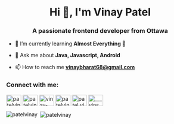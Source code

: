 <h1 align="center">Hi 👋, I'm Vinay Patel</h1>
<h3 align="center">A passionate frontend developer from Ottawa</h3>

- 🌱 I’m currently learning **Almost Everything 🤣**

- 💬 Ask me about **Java, Javascript, Android**

- 📫 How to reach me **vinaybharat68@gmail.com**

<p align="left">
<h3 align="left">Connect with me:</h3>
<a href="https://codepen.io/patelvinay" target="blank"><img align="center" src="https://cdn.jsdelivr.net/npm/simple-icons@3.0.1/icons/codepen.svg" alt="patelvinay" height="30" width="40" /></a>
<a href="https://dev.to/patelvinay" target="blank"><img align="center" src="https://cdn.jsdelivr.net/npm/simple-icons@3.0.1/icons/dev-dot-to.svg" alt="patelvinay" height="30" width="40" /></a>
<a href="https://linkedin.com/in/vinay-patel-ac/" target="blank"><img align="center" src="https://cdn.jsdelivr.net/npm/simple-icons@3.0.1/icons/linkedin.svg" alt="vinay-patel-ac/" height="30" width="40" /></a>
<a href="https://codesandbox.com/patelvinay" target="blank"><img align="center" src="https://cdn.jsdelivr.net/npm/simple-icons@3.0.1/icons/codesandbox.svg" alt="patelvinay" height="30" width="40" /></a>
<a href="https://fb.com/patel.vinay.me" target="blank"><img align="center" src="https://cdn.jsdelivr.net/npm/simple-icons@3.0.1/icons/facebook.svg" alt="patel.vinay.me" height="30" width="40" /></a>
<a href="https://instagram.com/___vins___" target="blank"><img align="center" src="https://cdn.jsdelivr.net/npm/simple-icons@3.0.1/icons/instagram.svg" alt="___vins___" height="30" width="40" /></a>
</p>

<p><img align="left" src="https://github-readme-stats.vercel.app/api/top-langs/?username=patelvinay&layout=compact" alt="patelvinay" /></p>

<p>&nbsp;<img align="center" src="https://github-readme-stats.vercel.app/api?username=patelvinay&show_icons=true" alt="patelvinay" /></p>

